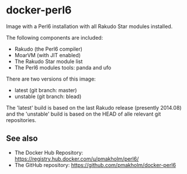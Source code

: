 # docker-perl6

Image with a Perl6 installation with all Rakudo Star modules installed.

The following components are included:

 - Rakudo (the Perl6 compiler)
 - MoarVM (with JIT enabled)
 - The Rakudo Star module list
 - The Perl6 modules tools: panda and ufo

There are two versions of this image:

 - latest (git branch: master)
 - unstable (git branch: blead)

The 'latest' build is based on the last Rakudo release (presently
2014.08) and the 'unstable' build is based on the HEAD of alle relevant
git repositories.

## See also

 - The Docker Hub Repository: https://registry.hub.docker.com/u/pmakholm/perl6/
 - The GitHub repository: https://github.com/pmakholm/docker-perl6
